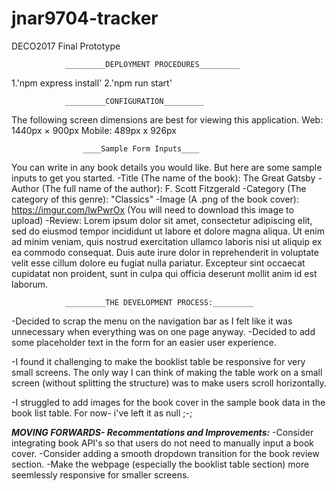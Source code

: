 # jnar9704-tracker
DECO2017 Final Prototype

                _________DEPLOYMENT PROCEDURES_________
1.'npm express install'
2.'npm run start'

                _________CONFIGURATION_________
The following screen dimensions are best for viewing this application.
Web: 1440px × 900px
Mobile: 489px x 926px

                    ____Sample Form Inputs____
You can write in any book details you would like. But here are some sample inputs to get you started. 
-Title (The name of the book): The Great Gatsby
-Author (The full name of the author): F. Scott Fitzgerald
-Category (The category of this genre): "Classics"
-Image (A .png of the book cover): https://imgur.com/lwPwrOx (You will need to download this image to upload)
-Review: Lorem ipsum dolor sit amet, consectetur adipiscing elit, sed do eiusmod tempor incididunt ut labore et dolore magna aliqua. Ut enim ad minim veniam, quis nostrud exercitation ullamco laboris nisi ut aliquip ex ea commodo consequat. Duis aute irure dolor in reprehenderit in voluptate velit esse cillum dolore eu fugiat nulla pariatur. Excepteur sint occaecat cupidatat non proident, sunt in culpa qui officia deserunt mollit anim id est laborum.


                _________THE DEVELOPMENT PROCESS:_________
-Decided to scrap the menu on the navigation bar as I felt like it was unnecessary when everything was on one page anyway.
-Decided to add some placeholder text in the form for an easier user experience.  

-I found it challenging to make the booklist table be responsive for very small screens. The only way I can think of making the table work on a small screen (without splitting the structure) was to make users scroll horizontally. 

-I struggled to add images for the book cover in the sample book data in the book list table. For now- i've left it as null ;-;

_________MOVING FORWARDS- Recommentations and Improvements:_________
-Consider integrating book API's so that users do not need to manually input a book cover. 
-Consider adding a smooth dropdown transition for the book review section.
-Make the webpage (especially the booklist table section) more seemlessly responsive for smaller screens. 


